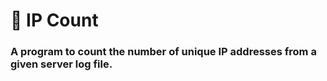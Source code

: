 # :bullettrain_front: **IP Count** 
### A program to count the number of unique IP addresses from a given server log file.
